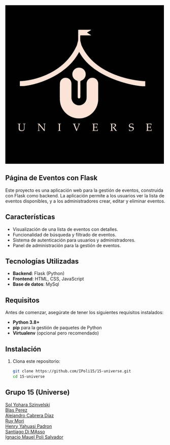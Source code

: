 
<img src="static/img/logo.jpg" alt="Texto alternativo" width="500">

## Página de Eventos con Flask

Este proyecto es una aplicación web para la gestión de eventos, construida con Flask como backend. La aplicación permite a los usuarios ver la lista de eventos disponibles, y a los administradores crear, editar y eliminar eventos. 


## Características

- Visualización de una lista de eventos con detalles.
- Funcionalidad de búsqueda y filtrado de eventos.
- Sistema de autenticación para usuarios y administradores.
- Panel de administración para la gestión de eventos.
  
## Tecnologías Utilizadas

- **Backend**: Flask (Python)
- **Frontend**: HTML, CSS, JavaScript
- **Base de datos**: MySql

## Requisitos

Antes de comenzar, asegúrate de tener los siguientes requisitos instalados:

- **Python 3.8+**
- **pip** para la gestión de paquetes de Python
- **Virtualenv** (opcional pero recomendado)

## Instalación

1. Clona este repositorio:

   ```bash
   git clone https://github.com/IPoli15/15-universe.git
   cd 15-universe


## Grupo 15 (Universe)

[Sol Yohara Szinvelski](https://github.com/Yohsz)  
[Blas Perez](https://github.com/BlassPerez)  
[Alejandro Cabrera Díaz](https://github.com/Alehdiaz)  
[Ruy Mori](https://github.com/Ruyllex)  
[Henry Yahuasi Padron](https://github.com/HenryYahuasi)  
[Santiago Di MAsso](https://github.com/SantiagoDiMasso)  
[Ignacio Mauel Poli Salvador](https://github.com/IPoli15)  
